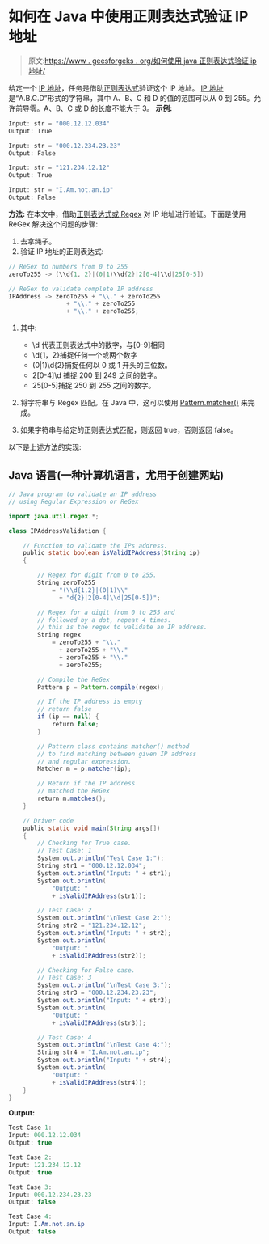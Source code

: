 # 如何在 Java 中使用正则表达式验证 IP 地址

> 原文:[https://www . geesforgeks . org/如何使用 java 正则表达式验证 ip 地址/](https://www.geeksforgeeks.org/how-to-validate-an-ip-address-using-regular-expressions-in-java/)

给定一个 [IP 地址](https://www.geeksforgeeks.org/program-determine-class-network-host-id-ipv4-address/)，任务是借助[正则表达式](https://www.geeksforgeeks.org/write-regular-expressions/)验证这个 IP 地址。
[IP 地址](https://www.geeksforgeeks.org/program-determine-class-network-host-id-ipv4-address/)是“A.B.C.D”形式的字符串，其中 A、B、C 和 D 的值的范围可以从 0 到 255。允许前导零。A、B、C 或 D 的长度不能大于 3。
**示例:**

```java
Input: str = "000.12.12.034"
Output: True

Input: str = "000.12.234.23.23"
Output: False

Input: str = "121.234.12.12"
Output: True

Input: str = "I.Am.not.an.ip"
Output: False
```

**方法:**
在本文中，借助[正则表达式或 Regex](https://www.geeksforgeeks.org/write-regular-expressions/) 对 IP 地址进行验证。下面是使用 ReGex 解决这个问题的步骤:

1.  去拿绳子。
2.  验证 IP 地址的正则表达式:

```java
// ReGex to numbers from 0 to 255
zeroTo255 -> (\\d{1, 2}|(0|1)\\d{2}|2[0-4]\\d|25[0-5])

// ReGex to validate complete IP address
IPAddress -> zeroTo255 + "\\." + zeroTo255 
                + "\\." + zeroTo255 
                + "\\." + zeroTo255;
```

1.  其中:
    *   \d 代表正则表达式中的数字，与[0-9]相同
    *   \\d{1，2}捕捉任何一个或两个数字
    *   (0|1)\\d{2}捕捉任何以 0 或 1 开头的三位数。
    *   2[0-4]\\d 捕捉 200 到 249 之间的数字。
    *   25[0-5]捕捉 250 到 255 之间的数字。
2.  将字符串与 Regex 匹配。在 Java 中，这可以使用 [Pattern.matcher()](https://www.geeksforgeeks.org/pattern-matchercharsequence-method-in-java-with-examples/) 来完成。

3.  如果字符串与给定的正则表达式匹配，则返回 true，否则返回 false。

以下是上述方法的实现:

## Java 语言(一种计算机语言，尤用于创建网站)

```java
// Java program to validate an IP address
// using Regular Expression or ReGex

import java.util.regex.*;

class IPAddressValidation {

    // Function to validate the IPs address.
    public static boolean isValidIPAddress(String ip)
    {

        // Regex for digit from 0 to 255.
        String zeroTo255
            = "(\\d{1,2}|(0|1)\\"
              + "d{2}|2[0-4]\\d|25[0-5])";

        // Regex for a digit from 0 to 255 and
        // followed by a dot, repeat 4 times.
        // this is the regex to validate an IP address.
        String regex
            = zeroTo255 + "\\."
              + zeroTo255 + "\\."
              + zeroTo255 + "\\."
              + zeroTo255;

        // Compile the ReGex
        Pattern p = Pattern.compile(regex);

        // If the IP address is empty
        // return false
        if (ip == null) {
            return false;
        }

        // Pattern class contains matcher() method
        // to find matching between given IP address
        // and regular expression.
        Matcher m = p.matcher(ip);

        // Return if the IP address
        // matched the ReGex
        return m.matches();
    }

    // Driver code
    public static void main(String args[])
    {
        // Checking for True case.
        // Test Case: 1
        System.out.println("Test Case 1:");
        String str1 = "000.12.12.034";
        System.out.println("Input: " + str1);
        System.out.println(
            "Output: "
            + isValidIPAddress(str1));

        // Test Case: 2
        System.out.println("\nTest Case 2:");
        String str2 = "121.234.12.12";
        System.out.println("Input: " + str2);
        System.out.println(
            "Output: "
            + isValidIPAddress(str2));

        // Checking for False case.
        // Test Case: 3
        System.out.println("\nTest Case 3:");
        String str3 = "000.12.234.23.23";
        System.out.println("Input: " + str3);
        System.out.println(
            "Output: "
            + isValidIPAddress(str3));

        // Test Case: 4
        System.out.println("\nTest Case 4:");
        String str4 = "I.Am.not.an.ip";
        System.out.println("Input: " + str4);
        System.out.println(
            "Output: "
            + isValidIPAddress(str4));
    }
}
```

**Output:** 

```java
Test Case 1:
Input: 000.12.12.034
Output: true

Test Case 2:
Input: 121.234.12.12
Output: true

Test Case 3:
Input: 000.12.234.23.23
Output: false

Test Case 4:
Input: I.Am.not.an.ip
Output: false
```